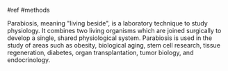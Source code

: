#ref #methods 

Parabiosis, meaning "living beside", is a laboratory technique to study physiology. It combines two living organisms which are joined surgically to develop a single, shared physiological system. Parabiosis is used in the study of areas such as obesity, biological aging, stem cell research, tissue regeneration, diabetes, organ transplantation, tumor biology, and endocrinology.